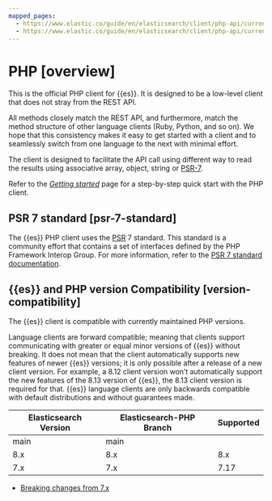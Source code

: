 ```yaml
---
mapped_pages:
  - https://www.elastic.co/guide/en/elasticsearch/client/php-api/current/index.html
  - https://www.elastic.co/guide/en/elasticsearch/client/php-api/current/overview.html
---
```


# PHP [overview]

This is the official PHP client for {{es}}. It is designed to be a low-level client that does not stray from the REST API.

All methods closely match the REST API, and furthermore, match the method structure of other language clients (Ruby, Python, and so on). We hope that this consistency makes it easy to get started with a client and to seamlessly switch from one language to the next with minimal effort.

The client is designed to facilitate the API call using different way to read the results using associative array, object, string or [PSR-7](https://www.php-fig.org/psr/psr-7/).

Refer to the [*Getting started*](/reference/getting-started.md) page for a step-by-step quick start with the PHP client.


## PSR 7 standard [psr-7-standard]

The {{es}} PHP client uses the [PSR](https://www.php-fig.org/psr/) 7 standard. This standard is a community effort that contains a set of interfaces defined by the PHP Framework Interop Group. For more information, refer to the [PSR 7 standard documentation](https://www.php-fig.org/psr/psr-7/).


## {{es}} and PHP version Compatibility [version-compatibility]

The {{es}} client is compatible with currently maintained PHP versions.

Language clients are forward compatible; meaning that clients support communicating with greater or equal minor versions of {{es}} without breaking. It does not mean that the client automatically supports new features of newer {{es}} versions; it is only possible after a release of a new client version. For example, a 8.12 client version won’t automatically support the new features of the 8.13 version of {{es}}, the 8.13 client version is required for that. {{es}} language clients are only backwards compatible with default distributions and without guarantees made.

| Elasticsearch Version | Elasticsearch-PHP Branch | Supported |
| --- | --- | --- |
| main | main |  |
| 8.x | 8.x | 8.x |
| 7.x | 7.x | 7.17 |

* [Breaking changes from 7.x](https://www.elastic.co/guide/en/elasticsearch/client/php-api/7.17/breaking_changes.html)


